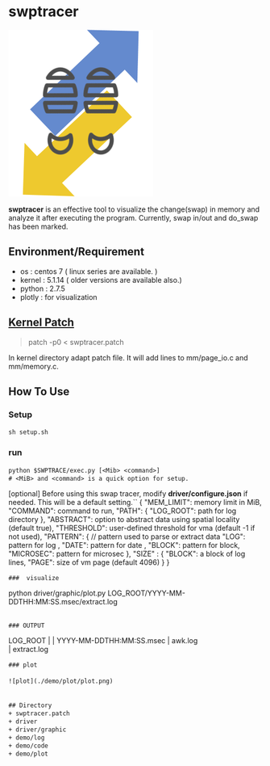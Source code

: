 # swptracer
![ swptracer](./icon.png)

 **swptracer** is an effective tool to visualize the change(swap) in memory and analyze it after executing the program. Currently, swap in/out and do_swap has been marked.

## Environment/Requirement
+ os : centos 7 ( linux series are available. )
+ kernel : 5.1.14 ( older versions are available also.)  
+ python : 2.7.5
+ plotly : for visualization

## [Kernel Patch](https://github.com/lynring24/swptracer/blob/master/tracer_kernel.patch)
> patch -p0 < swptracer.patch   

In kernel directory adapt patch file. It will add lines to mm/page_io.c and mm/memory.c.

## How To Use
### Setup
```
sh setup.sh
```
### run  

```
python $SWPTRACE/exec.py [<Mib> <command>]
# <MiB> and <command> is a quick option for setup. 
```
[optional] 
Before using this swap tracer, modify **driver/configure.json** if needed.
This will be a default setting.``
{
        "MEM_LIMIT": memory limit in MiB,
	"COMMAND": command to run,
	"PATH": {
		"LOG_ROOT": path for log directory 
	},
        "ABSTRACT": option to abstract data using spatial locality (default true),
        "THRESHOLD": user-defined threshold for vma (default -1 if not used), 
        "PATTERN": { // pattern used to parse or extract data
	        "LOG": pattern for log , 
       		"DATE": pattern for date ,
       		"BLOCK": pattern for block,
        	"MICROSEC": pattern for microsec
	},
	"SIZE" : {
        	"BLOCK": a block of log lines,
        	"PAGE": size of vm page (default 4096) 
	}
}
```
###  visualize 
```
python driver/graphic/plot.py LOG_ROOT/YYYY-MM-DDTHH:MM:SS.msec/extract.log
```

### OUTPUT
```
LOG_ROOT
|
| YYYY-MM-DDTHH:MM:SS.msec
          |  awk.log  
          |  extract.log
```
### plot

![plot](./demo/plot/plot.png)


## Directory 
+ swptracer.patch
+ driver 
+ driver/graphic
+ demo/log
+ demo/code
+ demo/plot

